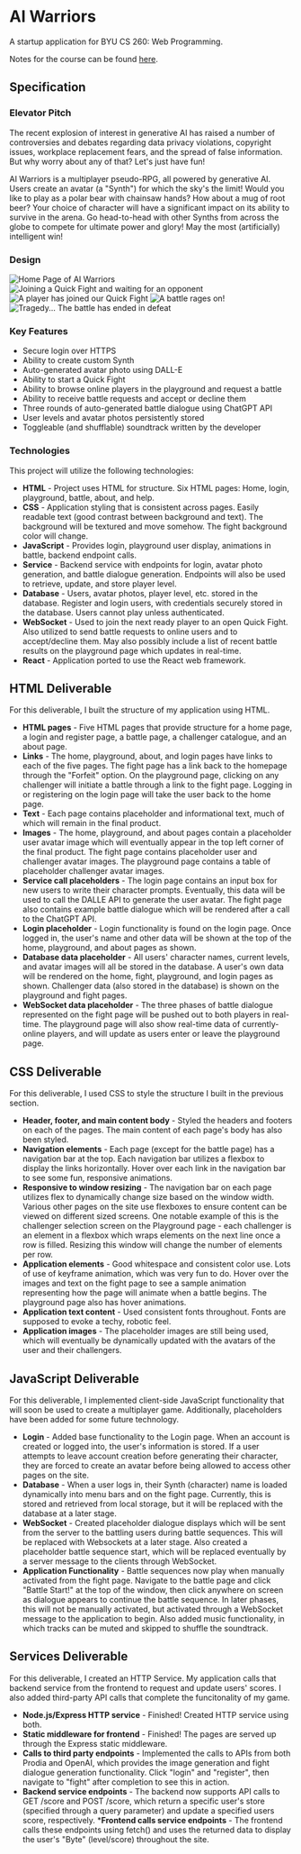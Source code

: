 # AI Warriors
A startup application for BYU CS 260: Web Programming.

Notes for the course can be found [here](https://github.com/ethanwait25/startup/blob/main/notes.md).

## Specification

### Elevator Pitch
The recent explosion of interest in generative AI has raised a number of controversies and debates regarding data privacy violations, copyright issues, workplace replacement fears, and the spread of false information. But why worry about any of that? Let's just have fun!

AI Warriors is a multiplayer pseudo-RPG, all powered by generative AI. Users create an avatar (a "Synth") for which the sky's the limit! Would you like to play as a polar bear with chainsaw hands? How about a mug of root beer? Your choice of character will have a significant impact on its ability to survive in the arena. Go head-to-head with other Synths from across the globe to compete for ultimate power and glory! May the most (artificially) intelligent win!

### Design
![Home Page of AI Warriors](startup/assets/images/mockUI/home.png)
![Joining a Quick Fight and waiting for an opponent](startup/assets/images/mockUI/waitingforplayer.png)
![A player has joined our Quick Fight](startup/assets/images/mockUI/playerjoined.png)
![A battle rages on!](startup/assets/images/mockUI/battle.png)
![Tragedy... The battle has ended in defeat](startup/assets/images/mockUI/battlewon.png)


### Key Features
- Secure login over HTTPS
- Ability to create custom Synth
- Auto-generated avatar photo using DALL-E
- Ability to start a Quick Fight
- Ability to browse online players in the playground and request a battle
- Ability to receive battle requests and accept or decline them
- Three rounds of auto-generated battle dialogue using ChatGPT API
- User levels and avatar photos persistently stored
- Toggleable (and shufflable) soundtrack written by the developer

### Technologies
This project will utilize the following technologies:
- **HTML** - Project uses HTML for structure. Six HTML pages: Home, login, playground, battle, about, and help.
- **CSS** - Application styling that is consistent across pages. Easily readable text (good contrast between background and text). The background will be textured and move somehow. The fight background color will change.
- **JavaScript** - Provides login, playground user display, animations in battle, backend endpoint calls.
- **Service** - Backend service with endpoints for login, avatar photo generation, and battle dialogue generation. Endpoints will also be used to retrieve, update, and store player level.
- **Database** - Users, avatar photos, player level, etc. stored in the database. Register and login users, with credentials securely stored in the database. Users cannot play unless authenticated.
- **WebSocket** - Used to join the next ready player to an open Quick Fight. Also utilized to send battle requests to online users and to accept/decline them. May also possibly include a list of recent battle results on the playground page which updates in real-time.
- **React** - Application ported to use the React web framework.

## HTML Deliverable
For this deliverable, I built the structure of my application using HTML.

* <b>HTML pages</b> - Five HTML pages that provide structure for a home page, a login and register page, a battle page, a challenger catalogue, and an about page.
* <b>Links</b> - The home, playground, about, and login pages have links to each of the five pages. The fight page has a link back to the homepage through the "Forfeit" option. On the playground page, clicking on any challenger will initiate a battle through a link to the fight page. Logging in or registering on the login page will take the user back to the home page.
* <b>Text</b> - Each page contains placeholder and informational text, much of which will remain in the final product.
* <b>Images</b> - The home, playground, and about pages contain a placeholder user avatar image which will eventually appear in the top left corner of the final product. The fight page contains placeholder user and challenger avatar images. The playground page contains a table of placeholder challenger avatar images.
* <b>Service call placeholders</b> - The login page contains an input box for new users to write their character prompts. Eventually, this data will be used to call the DALLE API to generate the user avatar. The fight page also contains example battle dialogue which will be rendered after a call to the ChatGPT API.
* <b>Login placeholder</b> - Login functionality is found on the login page. Once logged in, the user's name and other data will be shown at the top of the home, playground, and about pages as shown.
* <b>Database data placeholder</b> - All users' character names, current levels, and avatar images will all be stored in the database. A user's own data will be rendered on the home, fight, playground, and login pages as shown. Challenger data (also stored in the database) is shown on the playground and fight pages.
* <b>WebSocket data placeholder</b> - The three phases of battle dialogue represented on the fight page will be pushed out to both players in real-time. The playground page will also show real-time data of currently-online players, and will update as users enter or leave the playground page.

## CSS Deliverable
For this deliverable, I used CSS to style the structure I built in the previous section.

* <b>Header, footer, and main content body</b> - Styled the headers and footers on each of the pages. The main content of each page's body has also been styled.
* <b>Navigation elements</b> - Each page (except for the battle page) has a navigation bar at the top. Each navigation bar utilizes a flexbox to display the links horizontally. Hover over each link in the navigation bar to see some fun, responsive animations.
* <b>Responsive to window resizing</b> - The navigation bar on each page utilizes flex to dynamically change size based on the window width. Various other pages on the site use flexboxes to ensure content can be viewed on different sized screens. One notable example of this is the challenger selection screen on the Playground page - each challenger is an element in a flexbox which wraps elements on the next line once a row is filled. Resizing this window will change the number of elements per row.
* <b>Application elements</b> - Good whitespace and consistent color use. Lots of use of keyframe animation, which was very fun to do. Hover over the images and text on the fight page to see a sample animation representing how the page will animate when a battle begins. The playground page also has hover animations.
* <b>Application text content</b> - Used consistent fonts throughout. Fonts are supposed to evoke a techy, robotic feel.
* <b>Application images</b> - The placeholder images are still being used, which will eventually be dynamically updated with the avatars of the user and their challengers.

## JavaScript Deliverable
For this deliverable, I implemented client-side JavaScript functionality that will soon be used to create a multiplayer game. Additionally, placeholders have been added for some future technology.

* <b>Login</b> - Added base functionality to the Login page. When an account is created or logged into, the user's information is stored. If a user attempts to leave account creation before generating their character, they are forced to create an avatar before being allowed to access other pages on the site.
* <b>Database</b> - When a user logs in, their Synth (character) name is loaded dynamically into menu bars and on the fight page. Currently, this is stored and retrieved from local storage, but it will be replaced with the database at a later stage.
* <b>WebSocket</b> - Created placeholder dialogue displays which will be sent from the server to the battling users during battle sequences. This will be replaced with Websockets at a later stage. Also created a placeholder battle sequence start, which will be replaced eventually by a server message to the clients through WebSocket.
* <b>Application Functionality</b> - Battle sequences now play when manually activated from the fight page. Navigate to the battle page and click "Battle Start!" at the top of the window, then click anywhere on screen as dialogue appears to continue the battle sequence. In later phases, this will not be manually activated, but activated through a WebSocket message to the application to begin. Also added music functionality, in which tracks can be muted and skipped to shuffle the soundtrack.

## Services Deliverable
For this deliverable, I created an HTTP Service. My application calls that backend service from the frontend to request and update users' scores. I also added third-party API calls that complete the funcitonality of my game.

* <b>Node.js/Express HTTP service</b> - Finished! Created HTTP service using both.
* <b>Static middleware for frontend</b> - Finished! The pages are served up through the Express static middleware.
* <b>Calls to third party endpoints</b> - Implemented the calls to APIs from both Prodia and OpenAI, which provides the image generation and fight dialogue generation functionality. Click "login" and "register", then navigate to "fight" after completion to see this in action.
* <b>Backend service endpoints</b> - The backend now supports API calls to GET /score and POST /score, which return a specific user's store (specified through a query parameter) and update a specified users score, respectively.
*<b>Frontend calls service endpoints</b> - The frontend calls these endpoints using fetch() and uses the returned data to display the user's "Byte" (level/score) throughout the site.